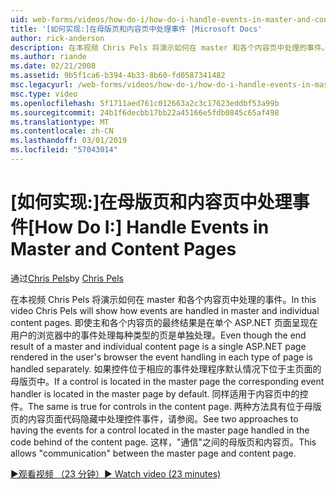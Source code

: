 ```yaml
---
uid: web-forms/videos/how-do-i/how-do-i-handle-events-in-master-and-content-pages
title: '[如何实现:]在母版页和内容页中处理事件 |Microsoft Docs'
author: rick-anderson
description: 在本视频 Chris Pels 将演示如何在 master 和各个内容页中处理的事件。 即使主和各个 conte 的最终结果...
ms.author: riande
ms.date: 02/21/2008
ms.assetid: 9b5f1ca6-b394-4b33-8b60-fd0587341482
msc.legacyurl: /web-forms/videos/how-do-i/how-do-i-handle-events-in-master-and-content-pages
msc.type: video
ms.openlocfilehash: 5f1711aed761c012663a2c3c17623eddbf53a99b
ms.sourcegitcommit: 24b1f6decbb17bb22a45166e5fdb0845c65af498
ms.translationtype: MT
ms.contentlocale: zh-CN
ms.lasthandoff: 03/01/2019
ms.locfileid: "57043014"
---
```

<a name="how-do-i-handle-events-in-master-and-content-pages"></a><span data-ttu-id="da431-104">[如何实现:]在母版页和内容页中处理事件</span><span class="sxs-lookup"><span data-stu-id="da431-104">[How Do I:] Handle Events in Master and Content Pages</span></span>
====================
<span data-ttu-id="da431-105">通过[Chris Pels](https://twitter.com/chrispels)</span><span class="sxs-lookup"><span data-stu-id="da431-105">by [Chris Pels](https://twitter.com/chrispels)</span></span>

<span data-ttu-id="da431-106">在本视频 Chris Pels 将演示如何在 master 和各个内容页中处理的事件。</span><span class="sxs-lookup"><span data-stu-id="da431-106">In this video Chris Pels will show how events are handled in master and individual content pages.</span></span> <span data-ttu-id="da431-107">即使主和各个内容页的最终结果是在单个 ASP.NET 页面呈现在用户的浏览器中的事件处理每种类型的页是单独处理。</span><span class="sxs-lookup"><span data-stu-id="da431-107">Even though the end result of a master and individual content page is a single ASP.NET page rendered in the user's browser the event handling in each type of page is handled separately.</span></span> <span data-ttu-id="da431-108">如果控件位于相应的事件处理程序默认情况下位于主页面的母版页中。</span><span class="sxs-lookup"><span data-stu-id="da431-108">If a control is located in the master page the corresponding event handler is located in the master page by default.</span></span> <span data-ttu-id="da431-109">同样适用于内容页中的控件。</span><span class="sxs-lookup"><span data-stu-id="da431-109">The same is true for controls in the content page.</span></span> <span data-ttu-id="da431-110">两种方法具有位于母版页的内容页面代码隐藏中处理控件事件，请参阅。</span><span class="sxs-lookup"><span data-stu-id="da431-110">See two approaches to having the events for a control located in the master page handled in the code behind of the content page.</span></span> <span data-ttu-id="da431-111">这样，"通信"之间的母版页和内容页。</span><span class="sxs-lookup"><span data-stu-id="da431-111">This allows "communication" between the master page and content page.</span></span>

[<span data-ttu-id="da431-112">&#9654;观看视频 （23 分钟）</span><span class="sxs-lookup"><span data-stu-id="da431-112">&#9654; Watch video (23 minutes)</span></span>](https://channel9.msdn.com/Blogs/ASP-NET-Site-Videos/how-do-i-handle-events-in-master-and-content-pages)
